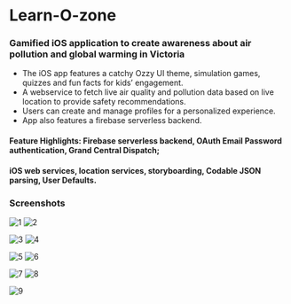 # Learn-O-zone

### Gamified iOS application to create awareness about air pollution and global warming in Victoria

- The iOS app features a catchy Ozzy UI theme, simulation games, quizzes and fun facts for kids’ engagement.
- A webservice to fetch live air quality and pollution data based on live location to provide safety recommendations.
- Users can create and manage profiles for a personalized experience.
- App also features a firebase serverless backend. 

#### Feature Highlights: Firebase serverless backend, OAuth Email Password authentication, Grand Central Dispatch;
#### iOS web services, location services, storyboarding, Codable JSON parsing, User Defaults.  

### Screenshots

![1](https://user-images.githubusercontent.com/18983389/96948994-a4a8b500-1532-11eb-9032-66dc6a86dc1f.png)    ![2](https://user-images.githubusercontent.com/18983389/96949000-a83c3c00-1532-11eb-9b01-6a48e86f591e.png)

![3](https://user-images.githubusercontent.com/18983389/96949003-a83c3c00-1532-11eb-84c7-5f544622e818.png)    ![4](https://user-images.githubusercontent.com/18983389/96949004-a8d4d280-1532-11eb-83f1-ba3560b59496.png)

![5](https://user-images.githubusercontent.com/18983389/96949006-a96d6900-1532-11eb-9152-989947a8b8a6.png)    ![6](https://user-images.githubusercontent.com/18983389/96949007-a96d6900-1532-11eb-9ed0-d03d3822b0bd.png)

![7](https://user-images.githubusercontent.com/18983389/96949008-aa05ff80-1532-11eb-8529-62b154672f13.png)    ![8](https://user-images.githubusercontent.com/18983389/96949013-ad00f000-1532-11eb-8dbc-43e86563ec03.png)

![9](https://user-images.githubusercontent.com/18983389/96949014-ad998680-1532-11eb-9b4d-2c755e7dbdf1.png)
